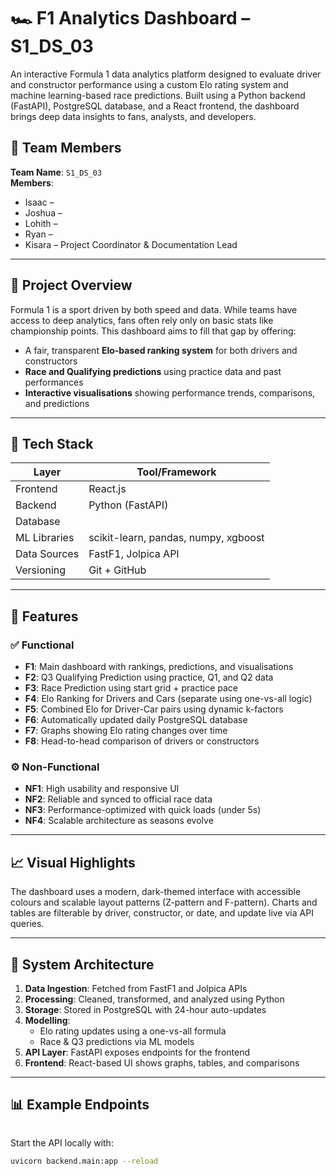 # 🏎️ F1 Analytics Dashboard – S1_DS_03

An interactive Formula 1 data analytics platform designed to evaluate driver and constructor performance using a custom Elo rating system and machine learning-based race predictions. Built using a Python backend (FastAPI), PostgreSQL database, and a React frontend, the dashboard brings deep data insights to fans, analysts, and developers.

## 👥 Team Members

**Team Name**: `S1_DS_03`  
**Members**:
- Isaac –   
- Joshua –  
- Lohith – 
- Ryan – 
- Kisara – Project Coordinator & Documentation Lead  

---

## 📌 Project Overview

Formula 1 is a sport driven by both speed and data. While teams have access to deep analytics, fans often rely only on basic stats like championship points. This dashboard aims to fill that gap by offering:

- A fair, transparent **Elo-based ranking system** for both drivers and constructors
- **Race and Qualifying predictions** using practice data and past performances
- **Interactive visualisations** showing performance trends, comparisons, and predictions

---

## 🔧 Tech Stack

| Layer        | Tool/Framework       |
|--------------|----------------------|
| Frontend     | React.js             |
| Backend      | Python (FastAPI)     |
| Database     |            |
| ML Libraries | scikit-learn, pandas, numpy, xgboost |
| Data Sources | FastF1, Jolpica API  |
| Versioning   | Git + GitHub         |

---

## 🚀 Features

### ✅ Functional
- **F1**: Main dashboard with rankings, predictions, and visualisations  
- **F2**: Q3 Qualifying Prediction using practice, Q1, and Q2 data  
- **F3**: Race Prediction using start grid + practice pace  
- **F4**: Elo Ranking for Drivers and Cars (separate using one-vs-all logic)  
- **F5**: Combined Elo for Driver-Car pairs using dynamic k-factors  
- **F6**: Automatically updated daily PostgreSQL database  
- **F7**: Graphs showing Elo rating changes over time  
- **F8**: Head-to-head comparison of drivers or constructors  

### ⚙️ Non-Functional
- **NF1**: High usability and responsive UI  
- **NF2**: Reliable and synced to official race data  
- **NF3**: Performance-optimized with quick loads (under 5s)  
- **NF4**: Scalable architecture as seasons evolve  

---

## 📈 Visual Highlights

The dashboard uses a modern, dark-themed interface with accessible colours and scalable layout patterns (Z-pattern and F-pattern). Charts and tables are filterable by driver, constructor, or date, and update live via API queries.

---

## 🔄 System Architecture

1. **Data Ingestion**: Fetched from FastF1 and Jolpica APIs  
2. **Processing**: Cleaned, transformed, and analyzed using Python  
3. **Storage**: Stored in PostgreSQL with 24-hour auto-updates  
4. **Modelling**:
   - Elo rating updates using a one-vs-all formula
   - Race & Q3 predictions via ML models
5. **API Layer**: FastAPI exposes endpoints for the frontend  
6. **Frontend**: React-based UI shows graphs, tables, and comparisons

---

## 📊 Example Endpoints

```http

```

Start the API locally with:

```bash
uvicorn backend.main:app --reload
